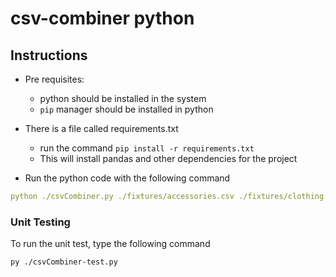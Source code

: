 # csv-combiner python

## Instructions

- Pre requisites: 
   - python should be installed in the system
   - ```pip``` manager should be installed in python

- There is a file called requirements.txt
  - run the command ```pip install -r requirements.txt```
  - This will install pandas and other dependencies for the project

- Run the python code with the following command
```yaml
python ./csvCombiner.py ./fixtures/accessories.csv ./fixtures/clothing.csv combined-results.csv
```

### Unit Testing

To run the unit test, type the following command
```
py ./csvCombiner-test.py
